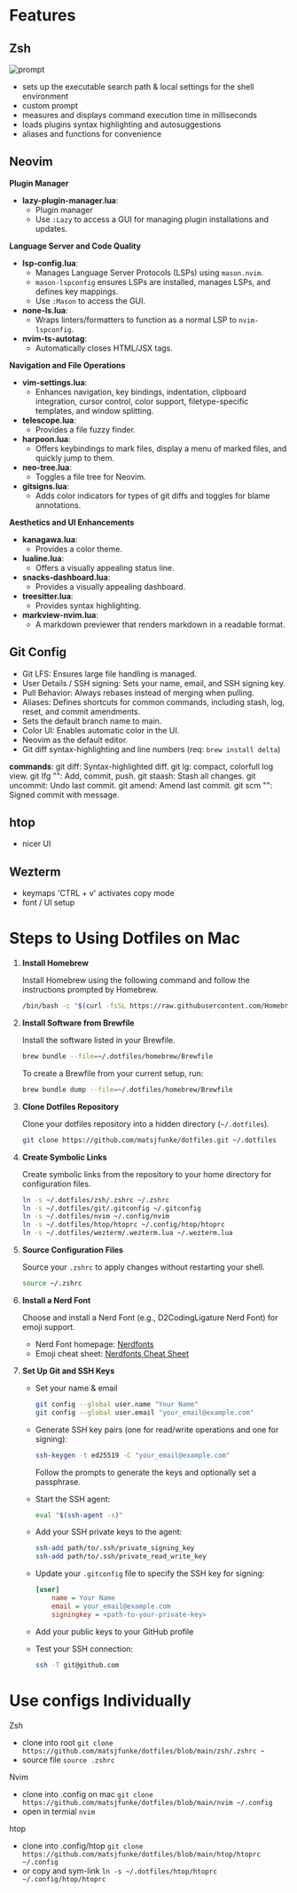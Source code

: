 # Features

## Zsh

![prompt](img/prompt.png)
- sets up the executable search path & local settings for the shell environment
- custom prompt
- measures and displays command execution time in milliseconds
- loads plugins syntax highlighting and autosuggestions
- aliases and functions for convenience

## Neovim

**Plugin Manager**
- **lazy-plugin-manager.lua**: 
  - Plugin manager
  - Use `:Lazy` to access a GUI for managing plugin installations and updates.

**Language Server and Code Quality**
- **lsp-config.lua**:
  - Manages Language Server Protocols (LSPs) using `mason.nvim`.
  - `mason-lspconfig` ensures LSPs are installed, manages LSPs, and defines key mappings.
  - Use `:Mason` to access the GUI.
- **none-ls.lua**:
  - Wraps linters/formatters to function as a normal LSP to `nvim-lspconfig`.
- **nvim-ts-autotag**:
  - Automatically closes HTML/JSX tags.

**Navigation and File Operations**
- **vim-settings.lua**:
  - Enhances navigation, key bindings, indentation, clipboard integration, cursor control, color support, filetype-specific templates, and window splitting.
- **telescope.lua**:
  - Provides a file fuzzy finder.
- **harpoon.lua**:
  - Offers keybindings to mark files, display a menu of marked files, and quickly jump to them.
- **neo-tree.lua**:
  - Toggles a file tree for Neovim.
- **gitsigns.lua**:
  - Adds color indicators for types of git diffs and toggles for blame annotations.

**Aesthetics and UI Enhancements**
- **kanagawa.lua**:
  - Provides a color theme.
- **lualine.lua**:
  - Offers a visually appealing status line.
- **snacks-dashboard.lua**:
  - Provides a visually appealing dashboard.
- **treesitter.lua**:
  - Provides syntax highlighting.
- **markview-nvim.lua**:
  - A markdown previewer that renders markdown in a readable format.

## Git Config

- Git LFS: Ensures large file handling is managed.
- User Details / SSH signing: Sets your name, email, and SSH signing key.
- Pull Behavior: Always rebases instead of merging when pulling.
- Aliases: Defines shortcuts for common commands, including stash, log, reset, and commit amendments.
- Sets the default branch name to main.
- Color UI: Enables automatic color in the UI.
- Neovim as the default editor.
- Git diff syntax-highlighting and line numbers (req: `brew install delta`)

**commands**:
git diff: Syntax-highlighted diff.
git lg: compact, colorfull log view.
git lfg "": Add, commit, push.
git staash: Stash all changes.
git uncommit: Undo last commit.
git amend: Amend last commit.
git scm "": Signed commit with message.

## htop

- nicer UI

## Wezterm

- keymaps
  'CTRL + v' activates copy mode
- font / UI setup

# Steps to Using Dotfiles on Mac

1. **Install Homebrew**

   Install Homebrew using the following command and follow the instructions prompted by Homebrew.

   ```zsh
   /bin/bash -c "$(curl -fsSL https://raw.githubusercontent.com/Homebrew/install/HEAD/install.sh)"
   ```

2. **Install Software from Brewfile**

   Install the software listed in your Brewfile.

   ```zsh
   brew bundle --file=~/.dotfiles/homebrew/Brewfile
   ```

   To create a Brewfile from your current setup, run:

   ```zsh
   brew bundle dump --file=~/.dotfiles/homebrew/Brewfile
   ```

3. **Clone Dotfiles Repository**

   Clone your dotfiles repository into a hidden directory (`~/.dotfiles`).

   ```zsh
   git clone https://github.com/matsjfunke/dotfiles.git ~/.dotfiles
   ```

4. **Create Symbolic Links**

   Create symbolic links from the repository to your home directory for configuration files.

   ```zsh
   ln -s ~/.dotfiles/zsh/.zshrc ~/.zshrc
   ln -s ~/.dotfiles/git/.gitconfig ~/.gitconfig
   ln -s ~/.dotfiles/nvim ~/.config/nvim
   ln -s ~/.dotfiles/htop/htoprc ~/.config/htop/htoprc
   ln -s ~/.dotfiles/wezterm/.wezterm.lua ~/.wezterm.lua
   ```

5. **Source Configuration Files**

   Source your `.zshrc` to apply changes without restarting your shell.

   ```zsh
   source ~/.zshrc
   ```

6. **Install a Nerd Font**

   Choose and install a Nerd Font (e.g., D2CodingLigature Nerd Font) for emoji support.

   - Nerd Font homepage: [Nerdfonts](https://www.nerdfonts.com/#home)
   - Emoji cheat sheet: [Nerdfonts Cheat Sheet](https://www.nerdfonts.com/cheat-sheet)

7. **Set Up Git and SSH Keys**

   - Set your name & email

     ```bash
     git config --global user.name "Your Name"
     git config --global user.email "your_email@example.com"
     ```

   - Generate SSH key pairs (one for read/write operations and one for signing):

     ```bash
     ssh-keygen -t ed25519 -C "your_email@example.com"
     ```

     Follow the prompts to generate the keys and optionally set a passphrase.

   - Start the SSH agent:

     ```bash
     eval "$(ssh-agent -s)"
     ```

   - Add your SSH private keys to the agent:

     ```bash
     ssh-add path/to/.ssh/private_signing_key
     ssh-add path/to/.ssh/private_read_write_key
     ```

   - Update your `.gitconfig` file to specify the SSH key for signing:

     ```ini
     [user]
         name = Your Name
         email = your_email@example.com
         signingkey = <path-to-your-private-key>
     ```

   - Add your public keys to your GitHub profile
   - Test your SSH connection:

     ```bash
     ssh -T git@github.com
     ```

# Use configs Individually

Zsh

- clone into root `git clone https://github.com/matsjfunke/dotfiles/blob/main/zsh/.zshrc ~`
- source file `source .zshrc`

Nvim

- clone into .config on mac `git clone https://github.com/matsjfunke/dotfiles/blob/main/nvim ~/.config`
- open in termial `nvim`

htop

- clone into .config/htop `git clone https://github.com/matsjfunke/dotfiles/blob/main/htop/htoprc ~/.config`
- or copy and sym-link `ln -s ~/.dotfiles/htop/htoprc ~/.config/htop/htoprc`
